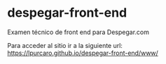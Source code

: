 # despegar-front-end
Examen técnico de front end para Despegar.com

Para acceder al sitio ir a la siguiente url:
https://lpurcaro.github.io/despegar-front-end/www/
